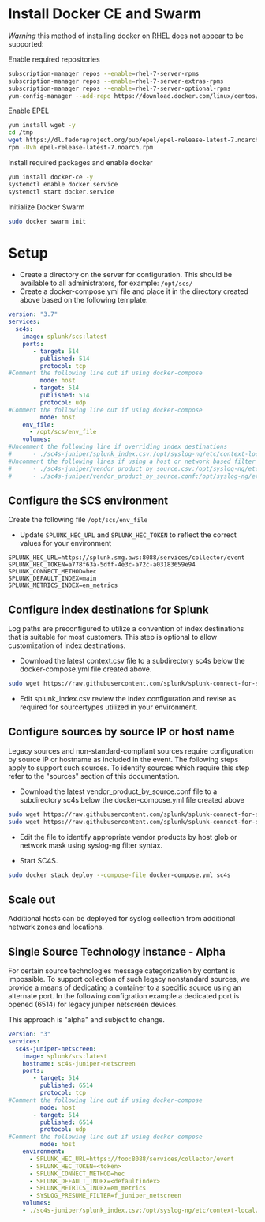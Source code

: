 
# Install Docker CE and Swarm

*Warning* this method of installing docker on RHEL does not appear to be supported:

Enable required repositories
```bash
subscription-manager repos --enable=rhel-7-server-rpms
subscription-manager repos --enable=rhel-7-server-extras-rpms
subscription-manager repos --enable=rhel-7-server-optional-rpms
yum-config-manager --add-repo https://download.docker.com/linux/centos/docker-ce.repo
```

Enable EPEL
```bash
yum install wget -y
cd /tmp
wget https://dl.fedoraproject.org/pub/epel/epel-release-latest-7.noarch.rpm
rpm -Uvh epel-release-latest-7.noarch.rpm
```

Install required packages and enable docker
```bash
yum install docker-ce -y
systemctl enable docker.service
systemctl start docker.service
```

Initialize Docker Swarm
```bash
sudo docker swarm init
```

# Setup

* Create a directory on the server for configuration. This should be available to all administrators, for example:
``/opt/scs/``
* Create a docker-compose.yml file and place it in the directory created above based on the following template:

```yaml
version: "3.7"
services:
  sc4s:
    image: splunk/scs:latest
    ports:  
       - target: 514
         published: 514
         protocol: tcp
#Comment the following line out if using docker-compose
         mode: host
       - target: 514
         published: 514
         protocol: udp
#Comment the following line out if using docker-compose         
         mode: host
    env_file:
      - /opt/scs/env_file
    volumes:
#Uncomment the following line if overriding index destinations    
#      - ./sc4s-juniper/splunk_index.csv:/opt/syslog-ng/etc/context-local/splunk_index.csv
#Uncomment the following lines if using a host or network based filter and log_path
#      - ./sc4s-juniper/vendor_product_by_source.csv:/opt/syslog-ng/etc/context-local/vendor_product_by_source.csv
#      - ./sc4s-juniper/vendor_product_by_source.conf:/opt/syslog-ng/etc/context-local/vendor_product_by_source.conf

```

## Configure the SCS environment

Create the following file ``/opt/scs/env_file``

* Update ``SPLUNK_HEC_URL`` and ``SPLUNK_HEC_TOKEN`` to reflect the correct values for your environment

```dotenv
SPLUNK_HEC_URL=https://splunk.smg.aws:8088/services/collector/event
SPLUNK_HEC_TOKEN=a778f63a-5dff-4e3c-a72c-a03183659e94
SPLUNK_CONNECT_METHOD=hec
SPLUNK_DEFAULT_INDEX=main
SPLUNK_METRICS_INDEX=em_metrics
```


## Configure index destinations for Splunk 

Log paths are preconfigured to utilize a convention of index destinations that is suitable for most customers. This step is optional to allow customization of index destinations.

* Download the latest context.csv file to a subdirectory sc4s below the docker-compose.yml file created above.

```bash
sudo wget https://raw.githubusercontent.com/splunk/splunk-connect-for-syslog/master/package/etc/context-local/splunk_index.csv
```
* Edit splunk_index.csv review the index configuration and revise as required for sourcertypes utilized in your environment.

## Configure sources by source IP or host name

Legacy sources and non-standard-compliant sources require configuration by source IP or hostname as included in the event. The following steps apply to support such sources. To identify sources which require this step refer to the "sources" section of this documentation. 

* Download the latest vendor_product_by_source.conf file to a subdirectory sc4s below the docker-compose.yml file created above
```bash
sudo wget https://raw.githubusercontent.com/splunk/splunk-connect-for-syslog/master/package/etc/context-local/vendor_product_by_source.conf
sudo wget https://raw.githubusercontent.com/splunk/splunk-connect-for-syslog/master/package/etc/context-local/vendor_product_by_source.csv
```
* Edit the file to identify appropriate vendor products by host glob or network mask using syslog-ng filter syntax.

* Start SC4S.

```bash
sudo docker stack deploy --compose-file docker-compose.yml sc4s
```

## Scale out

Additional hosts can be deployed for syslog collection from additional network zones and locations.


## Single Source Technology instance - Alpha

For certain source technologies message categorization by content is impossible. To support collection of such legacy nonstandard sources, we provide a means of dedicating a container to a specific source using an alternate port. In the following configration example a dedicated port is opened (6514) for legacy juniper netscreen devices.

This approach is "alpha" and subject to change.

```yaml
version: "3"
services:
  sc4s-juniper-netscreen:
    image: splunk/scs:latest
    hostname: sc4s-juniper-netscreen
    ports:  
       - target: 514
         published: 6514
         protocol: tcp
#Comment the following line out if using docker-compose
         mode: host
       - target: 514
         published: 6514
         protocol: udp
#Comment the following line out if using docker-compose         
         mode: host
    environment:
      - SPLUNK_HEC_URL=https://foo:8088/services/collector/event
      - SPLUNK_HEC_TOKEN=<token>
      - SPLUNK_CONNECT_METHOD=hec
      - SPLUNK_DEFAULT_INDEX=<defaultindex>
      - SPLUNK_METRICS_INDEX=em_metrics
      - SYSLOG_PRESUME_FILTER=f_juniper_netscreen
    volumes:
    - ./sc4s-juniper/splunk_index.csv:/opt/syslog-ng/etc/context-local/splunk_index.csv
```
